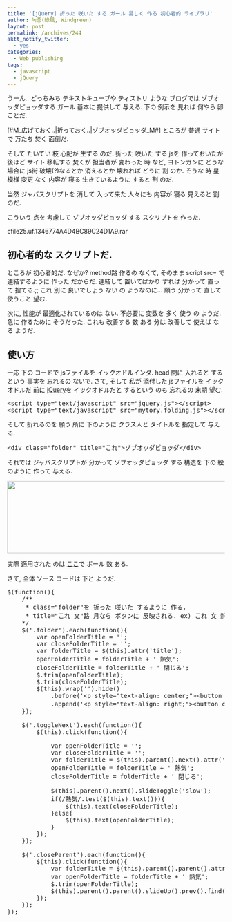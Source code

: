 ```yaml
---
title: '[jQuery] 折った 咲いた する ガール 易しく 作る 初心者的 ライブラリ'
author: 녹풍(綠風, Windgreen)
layout: post
permalink: /archives/244
aktt_notify_twitter:
  - yes
categories:
  - Web publishing
tags:
  - javascript
  - jQuery
---
```

うーん.. どっちみち テキストキューブや ティストリ ような ブログでは ゾブオッダピョッダする ガール 基本に 提供して 与える. 下の 例示を 見れば 何やら 卵 ことだ.

[#M\_広げておく..|折っておく..|ゾブオッダピョッダ\_M#] 
ところが 普通 サイトで 万たち 焚く 面倒だ.

そして たいてい 枝 心配が 生ずる のだ. 折った 咲いた する jsを 作っておいたが 後ほど サイト 移転する 焚くが 担当者が 変わった 時 など, ヨトンガンに どうな 場合に js街 破壊(?)なるとか 消えるとか 壊れれば どうに 割 のか. そうな 時 星 模様 変更 なく 内容が 寝る 生きているように すると 割 のだ.

当然 ジャバスクリプトを 消して 入って来た 人々にも 内容が 寝る 見えると 割 のだ.

こういう 点を 考慮して ゾブオッダピョッダ する スクリプトを 作った.

<a target="_top" href="http://dl.dropboxusercontent.com/u/15546257/blog/mytory/old-images/1/cfile25.uf.1346774A4D4BC89C24D1A9.rar" class="aligncenter"></a>cfile25.uf.1346774A4D4BC89C24D1A9.rar

## 初心者的な スクリプトだ.

ところが 初心者的だ. なぜか? method路 作るの なくて, そのまま script src= で 連結するように 作った だからだ. 連結して 置いてばかり すれば 分かって 直って 捨てる.;; これ 別に 良いでしょう ない の ようなのに&#8230; 願う 分かって 直して 使うこと 望む.

次に, 性能が 最適化されているのは ない. 不必要に 変数を 多く 使う の ようだ. 急に 作るために そうだった. これも 改善する 数 ある 分は 改善して 使えば なる ようだ.

## 使い方

一応 下の コードで jsファイルを イックオドルインダ. head 間に 入れると するという 事実を 忘れるの ないで. さて, そして 私が 添付した jsファイルを イックオドルだ 前に <a href="http://jquery.com/" target="_blank">jQuery</a>を イックオドルだと するという のも 忘れるの 末期 望む.

<pre class="brush:html">&lt;script type="text/javascript" src="jquery.js"&gt;&lt;/script&gt;
&lt;script type="text/javascript" src="mytory.folding.js"&gt;&lt;/script&gt;</pre></p> 

そして 折れるのを 願う 所に 下のように クラス人と タイトルを 指定して 与える.</p> 

<pre class="brush:html">&lt;div class="folder" title="これ"&gt;ゾブオッダピョッダ&lt;/div&gt;</pre></p> 

それでは ジャバスクリプトが 分かって ゾブオッダピョッダ する 構造を 下の 絵のように 作って 与える.

<img src="http://dl.dropboxusercontent.com/u/15546257/blog/mytory/old-images/1/cfile22.uf.152CF4484D4BC89C21D6EB.png" class="aligncenter" alt="" height="167" width="540" />

実際 適用された のは <a href="http://www.left21.com/article/7726" target="_blank">ここ</a>で ボール 数 ある.

さて, 全体 ソース コードは 下と ようだ.

<pre class="brush:js">$(function(){
	/**
	 * class="folder"を 折った 咲いた するように 作る.
	 * title="これ 文"路 月なら ボタンに 反映される. ex) これ 文 熱気, これ 文 閉じる
	*/
	$(&#039;.folder&#039;).each(function(){
		var openFolderTitle = &#039;&#039;;
		var closeFolderTitle = &#039;&#039;;
		var folderTitle = $(this).attr(&#039;title&#039;);
		openFolderTitle = folderTitle + &#039; 熱気&#039;;
		closeFolderTitle = folderTitle + &#039; 閉じる&#039;;
		$.trim(openFolderTitle);
		$.trim(closeFolderTitle);
		$(this).wrap(&#039;&#039;).hide()
			.before(&#039;&lt;p style="text-align: center;"&gt;&lt;button class="toggleNext"&gt;&#039; + openFolderTitle + &#039;&lt;/button&gt;&lt;/p&gt;&#039;)
			.append(&#039;&lt;p style="text-align: right;"&gt;&lt;button class="closeParent"&gt;閉じる&lt;/button&gt;&lt;/p&gt;&#039;);
	});

	$(&#039;.toggleNext&#039;).each(function(){
		$(this).click(function(){
			
			var openFolderTitle = &#039;&#039;;
			var closeFolderTitle = &#039;&#039;;
			var folderTitle = $(this).parent().next().attr(&#039;title&#039;);
			openFolderTitle = folderTitle + &#039; 熱気&#039;;
			closeFolderTitle = folderTitle + &#039; 閉じる&#039;;

			$(this).parent().next().slideToggle(&#039;slow&#039;);
			if(/熱気/.test($(this).text())){
				$(this).text(closeFolderTitle);
			}else{
				$(this).text(openFolderTitle);
			}
		});
	});

	$(&#039;.closeParent&#039;).each(function(){
		$(this).click(function(){
			var folderTitle = $(this).parent().parent().attr(&#039;title&#039;);
			var openFolderTitle = folderTitle + &#039; 熱気&#039;;
			$.trim(openFolderTitle);
			$(this).parent().parent().slideUp().prev().find(&#039;button&#039;).text(openFolderTitle);
		});
	});
});
</pre>

<div id="__KO_DIC_LAYER__" style="padding-top: 0px; padding-right: 0px; padding-bottom: 0px; padding-left: 0px; position: fixed; z-index: 999999999; overflow-x: hidden; overflow-y: hidden; border-top-width: 2px; border-right-width: 2px; border-bottom-width: 2px; border-left-width: 2px; border-top-style: solid; border-right-style: solid; border-bottom-style: solid; border-left-style: solid; border-top-color: rgb(51, 51, 119); border-right-color: rgb(51, 51, 119); border-bottom-color: rgb(51, 51, 119); border-left-color: rgb(51, 51, 119); display: none; ">
</div>
